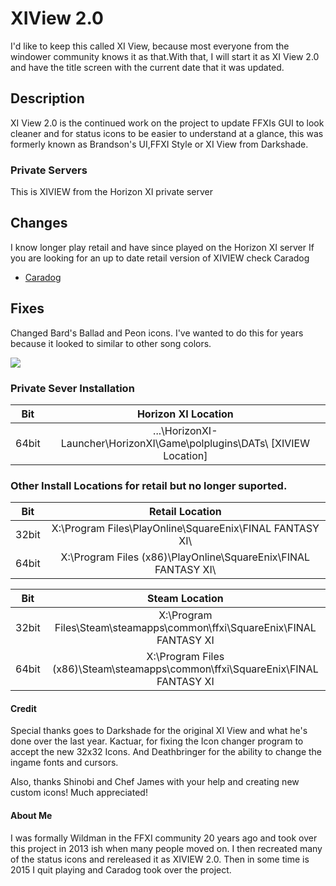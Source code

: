 # XIView 2.0
I'd like to keep this called XI View, because most everyone from the windower community knows it as that.With that, I will start it as XI View 2.0 and have the title screen with the current date that it was updated. 

## Description
XI View 2.0 is the continued work on the project to update FFXIs GUI to look cleaner and for status icons to be easier to understand at a glance, this was formerly known as Brandson's UI,FFXI Style or XI View from Darkshade.

### Private Servers
This is XIVIEW from the Horizon XI private server

## Changes
I know longer play retail and have since played on the Horizon XI server
If you are looking for an up to date retail version of XIVIEW check Caradog
- [Caradog](https://github.com/Caradog/XI-View)

## Fixes
Changed Bard's Ballad and Peon icons. I've wanted to do this for years because it looked to similar to other song colors.

![](https://i.imgur.com/2PAHh2e.png)


### Private Sever Installation
| Bit | Horizon XI Location |
| :---: | :--: |
| 64bit | ...\HorizonXI-Launcher\HorizonXI\Game\polplugins\DATs\ [XIVIEW Location] |

### Other Install Locations for retail but no longer suported.
| Bit | Retail Location |
| :---: | :--: |
| 32bit | X:\Program Files\PlayOnline\SquareEnix\FINAL FANTASY XI\ |
| 64bit | X:\Program Files (x86)\PlayOnline\SquareEnix\FINAL FANTASY XI\ |


| Bit | Steam Location |
| :---: | :--: |
| 32bit | X:\Program Files\Steam\steamapps\common\ffxi\SquareEnix\FINAL FANTASY XI |
| 64bit | X:\Program Files (x86)\Steam\steamapps\common\ffxi\SquareEnix\FINAL FANTASY XI |

#### Credit
Special thanks goes to Darkshade for the original XI View and what he's done over the last year. Kactuar, for fixing the Icon changer program to accept the new 32x32 Icons. And Deathbringer for the ability to change the ingame fonts and cursors.

Also, thanks Shinobi and Chef James with your help and creating new custom icons! Much appreciated!

#### About Me
I was formally Wildman in the FFXI community 20 years ago and took over this project in 2013 ish when many people moved on. I then recreated many of the status icons and rereleased it as XIVIEW 2.0. Then in some time is 2015 I quit playing and Caradog took over the project.